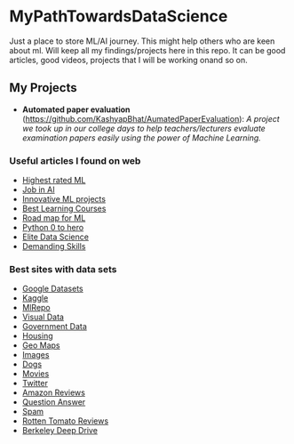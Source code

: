 # MyPathTowardsDataScience

Just a place to store ML/AI journey. This might help others who are keen about ml. 
Will keep all my findings/projects here in this repo. It can be good articles, good videos, projects that I will be working onand so on.

## My Projects

* **Automated paper evaluation** (https://github.com/KashyapBhat/AumatedPaperEvaluation): *A project we took up in our college days to help teachers/lecturers evaluate examination papers easily using the power of Machine Learning.* 

### Useful articles I found on web
  * [Highest rated ML](https://towardsdatascience.com/highest-rated-ml-projects-on-github-694486293512)
  * [Job in AI](https://towardsdatascience.com/how-to-get-a-job-in-ai-with-no-experience-16526874165d)
  * [Innovative ML projects](https://www.analyticsvidhya.com/blog/2019/08/7-innovative-machine-learning-github-projects-in-python/)
  * [Best Learning Courses](https://www.learndatasci.com/best-data-science-online-courses/)
  * [Road map for ML](https://www.reddit.com/r/learnmachinelearning/comments/cxrpjz/a_clear_roadmap_for_mldl/eyn8cna/?utm_source=share&utm_medium=web2x)
  * [Python 0 to hero](quora.com/If-you-are-mentoring-someone-to-become-a-data-scientist-using-Python-from-0-knowledge-what-would-the-learning-path-look-like)
  * [Elite Data Science](https://elitedatascience.com/)
  * [Demanding Skills](https://towardsdatascience.com/the-most-in-demand-skills-for-data-scientists-4a4a8db896db?_branch_match_id=704784754788833271)
  
### Best sites with data sets
  * [Google Datasets](https://toolbox.google.com/datasetsearch)
  * [Kaggle](https://www.kaggle.com/)
  * [MlRepo](http://mlr.cs.umass.edu/ml/)
  * [Visual Data](https://www.visualdata.io/)
  * [Government Data](https://www.data.gov/)
  * [Housing](https://www.cs.toronto.edu/~delve/data/boston/bostonDetail.html)
  * [Geo Maps](https://www.kaggle.com/xiuchengwang/python-dataset-download)
  * [Images](https://ai.googleblog.com/2016/09/introducing-open-images-dataset.html)
  * [Dogs](http://vision.stanford.edu/aditya86/ImageNetDogs/)
  * [Movies](http://ai.stanford.edu/~amaas/data/sentiment/)
  * [Twitter](https://www.kaggle.com/crowdflower/twitter-airline-sentiment)
  * [Amazon Reviews](https://snap.stanford.edu/data/web-Amazon.html)
  * [Question Answer](https://hotpotqa.github.io/index.html)
  * [Spam](http://www.dt.fee.unicamp.br/~tiago/smsspamcollection/)
  * [Rotten Tomato Reviews](https://drive.google.com/file/d/1w1TsJB-gmIkZ28d1j7sf1sqcPmHXw352/view)
  * [Berkeley Deep Drive](https://bdd-data.berkeley.edu/)
  
